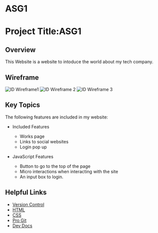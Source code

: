 # ASG1
# Project Title:ASG1

## Overview
This Website is a website to intoduce the world about my tech company. 

## Wireframe
![ID Wireframe1](https://user-images.githubusercontent.com/115938171/202854387-781e0829-550f-4872-b87f-6f966247036f.jpg)
![ID Wireframe 2](https://user-images.githubusercontent.com/115938171/202854391-5322a770-f9d4-418f-b9b3-fc7f5338826e.jpg)
![ID Wireframe 3](https://user-images.githubusercontent.com/115938171/202854372-2e6b023b-a61d-4b4a-a36d-52611622cef2.jpg)


## Key Topics

The following features are included in my website:
* Included Features
  * Works page
  * Links to social websites
  * Login pop up

  
* JavaScript Features
  * Button to go to the top of the page
  * Micro interactions when interacting with the site
  * An input box to login.




## Helpful Links

* [Version Control](https://en.wikipedia.org/wiki/Version_control)
* [HTML](https://developer.mozilla.org/en-US/docs/Web/HTML)
* [CSS](https://developer.mozilla.org/en-US/docs/Web/CSS)
* [Pro Git](https://git-scm.com/book/en/v2)
* [Dev Docs](https://devdocs.io/)




